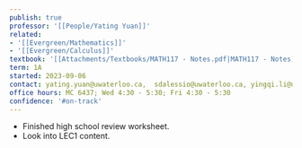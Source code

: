 ```yaml
---
publish: true
professor: '[[People/Yating Yuan]]'
related:
- '[[Evergreen/Mathematics]]'
- '[[Evergreen/Calculus]]'
textbook: '[[Attachments/Textbooks/MATH117 - Notes.pdf|MATH117 - Notes]]'
term: 1A
started: 2023-09-06
contact: yating.yuan@uwaterloo.ca,  sdalessio@uwaterloo.ca, yingqi.li@uwaterloo.ca
office hours: MC 6437; Wed 4:30 - 5:30; Fri 4:30 - 5:30
confidence: '#on-track'
---
```


- Finished high school review worksheet.
- Look into LEC1 content.